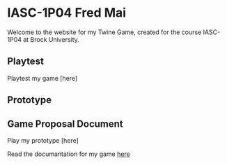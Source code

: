 # IASC-1P04 Fred Mai

Welcome to the website for my Twine Game, created for the course IASC-1P04 at Brock University.

## Playtest

Playtest my game [here]

## Prototype

## Game Proposal Document

Play my prototype [here]

Read the documantation for my game [here](Prototype/Desolate.html)

